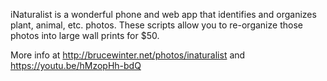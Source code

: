 iNaturalist is a wonderful phone and web app that identifies and organizes plant, animal, etc. photos.  These scripts allow you to re-organize those photos into large wall prints for $50.

More info at http://brucewinter.net/photos/inaturalist and https://youtu.be/hMzopHh-bdQ
